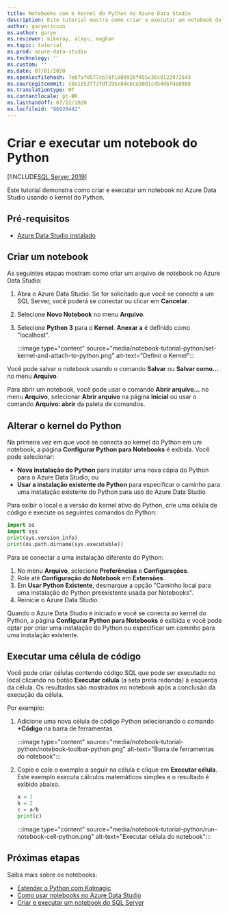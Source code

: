 ```yaml
---
title: Notebooks com o kernel do Python no Azure Data Studio
description: Este tutorial mostra como criar e executar um notebook do Python.
author: garyericson
ms.author: garye
ms.reviewer: mikeray, alayu, maghan
ms.topic: tutorial
ms.prod: azure-data-studio
ms.technology: ''
ms.custom: ''
ms.date: 07/01/2020
ms.openlocfilehash: 7eb7af0577cb74f180991bf455c36c9122972643
ms.sourcegitcommit: c8e1553ff3fdf295e8dc6ce30d1c454d6fde8088
ms.translationtype: HT
ms.contentlocale: pt-BR
ms.lasthandoff: 07/22/2020
ms.locfileid: "86920442"
---
```

# <a name="create-and-run-a-python-notebook"></a>Criar e executar um notebook do Python

[!INCLUDE[SQL Server 2019](../includes/applies-to-version/sqlserver2019.md)]

Este tutorial demonstra como criar e executar um notebook no Azure Data Studio usando o kernel do Python.

## <a name="prerequisites"></a>Pré-requisitos

- [Azure Data Studio instalado](download-azure-data-studio.md)

## <a name="create-a-notebook"></a>Criar um notebook

As seguintes etapas mostram como criar um arquivo de notebook no Azure Data Studio:

1. Abra o Azure Data Studio. Se for solicitado que você se conecte a um SQL Server, você poderá se conectar ou clicar em **Cancelar**.

1. Selecione **Novo Notebook** no menu **Arquivo**.

1. Selecione **Python 3** para o **Kernel**. **Anexar a** é definido como "localhost".

   :::image type="content" source="media/notebook-tutorial-python/set-kernel-and-attach-to-python.png" alt-text="Definir o Kernel":::

Você pode salvar o notebook usando o comando **Salvar** ou **Salvar como...** no menu **Arquivo**. 

Para abrir um notebook, você pode usar o comando **Abrir arquivo...** no menu **Arquivo**, selecionar **Abrir arquivo** na página **Inicial** ou usar o comando **Arquivo: abrir** da paleta de comandos.

## <a name="change-the-python-kernel"></a>Alterar o kernel do Python

Na primeira vez em que você se conecta ao kernel do Python em um notebook, a página **Configurar Python para Notebooks** é exibida. Você pode selecionar:

- **Nova instalação do Python** para instalar uma nova cópia do Python para o Azure Data Studio, ou
- **Usar a instalação existente do Python** para especificar o caminho para uma instalação existente do Python para uso do Azure Data Studio

Para exibir o local e a versão do kernel ativo do Python, crie uma célula de código e execute os seguintes comandos do Python:

```python
import os
import sys
print(sys.version_info)
print(os.path.dirname(sys.executable))
```

Para se conectar a uma instalação diferente do Python:

1. No menu **Arquivo**, selecione **Preferências** e **Configurações**.
1. Role até **Configuração do Notebook** em **Extensões**.
1. Em **Usar Python Existente**, desmarque a opção "Caminho local para uma instalação do Python preexistente usada por Notebooks".
1. Reinicie o Azure Data Studio.

Quando o Azure Data Studio é iniciado e você se conecta ao kernel do Python, a página **Configurar Python para Notebooks** é exibida e você pode optar por criar uma instalação do Python ou especificar um caminho para uma instalação existente.

## <a name="run-a-code-cell"></a>Executar uma célula de código

Você pode criar células contendo código SQL que pode ser executado no local clicando no botão **Executar célula** (a seta preta redonda) à esquerda da célula. Os resultados são mostrados no notebook após a conclusão da execução da célula.

Por exemplo:

1. Adicione uma nova célula de código Python selecionando o comando **+Código** na barra de ferramentas.

   :::image type="content" source="media/notebook-tutorial-python/notebook-toolbar-python.png" alt-text="Barra de ferramentas do notebook":::

1. Copie e cole o exemplo a seguir na célula e clique em **Executar célula**. Este exemplo executa cálculos matemáticos simples e o resultado é exibido abaixo.

   ```python
   a = 1
   b = 2
   c = a/b
   print(c)
   ```

   :::image type="content" source="media/notebook-tutorial-python/run-notebook-cell-python.png" alt-text="Executar célula do notebook":::

## <a name="next-steps"></a>Próximas etapas

Saiba mais sobre os notebooks:

- [Estender o Python com Kqlmagic](notebooks-kqlmagic.md)
- [Como usar notebooks no Azure Data Studio](notebooks-guidance.md)
- [Criar e executar um notebook do SQL Server](notebooks-tutorial-sql-kernel.md)
